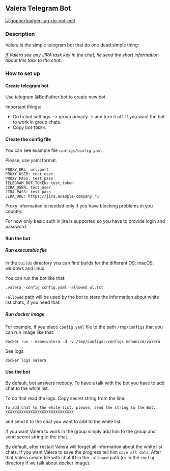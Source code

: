 ## Valera Telegram Bot

<a href='https://github.com/jpoles1/gopherbadger' target='_blank'>![gopherbadger-tag-do-not-edit](https://img.shields.io/badge/Go%20Coverage-8%25-brightgreen.svg?longCache=true&style=flat)</a>


### Description

Valera is the simple telegram bot that do one dead simple thing:

_If Valera see any JIRA task key in the chat, he send the short information about this task to the chat._

### How to set up

#### Create telegram bot

Use telegram @BotFather bot to create new bot. 

Important things:
* Go to bot settings –> group privacy -> and turn it off. If you want the bot to work in group chats.
* Copy bot `TOKEN`.

#### Create the config file

You can see example file `configs/config.yaml`.

Please, use yaml format.

```
PROXY_URL: url:port
PROXY_USER: test_user
PROXY_PASS: test_pass
TELEGRAM_BOT_TOKEN: test_token
JIRA_USER: test_user
JIRA_PASS: test_pass
JIRA_URL: https://jira.example-company.ru
```

Proxy information is needed only if you have blocking problems in you country.

For now only basic auth in jira is supported so you have to provide login and password.

#### Run the bot

##### Run executable file

In the `builds` directory you can find builds for the different OS: macOS, windows and linux.

You can run the bot like that:

`.valera -config config.yaml -allowed wl.txt`

`-allowed` path will be used by the bot to store the information about white list chats, if you need that.

##### Run docker image

For example, if you place `config.yaml` file to the path `/tmp/configs` that you can run image like that:

`docker run --name=valera -d -v /tmp/configs:/configs mehanizm/valera`

See logs

`docker logs valera`

#### Use the bot

By default, bot answers nobody. To have a talk with the bot you have to add chat to the white list.

To do that read the logs. Copy secret string from the line:

`To add chat to the white list, please, send the string to the Bot: XXXXXXXXXXXXXXXXXXXXXXXXXXXXXX`

and send it to the chat you want to add to the white list.

If you want Valera to work in the group simply add him to the group and send secret string to the chat.

By default, after restart Valera will forget all information about the white list chats. If you want Valera to save the progress tell him `save all data`. After that Valera create file with chat ID in the `-allowed` path (or in the `config` directory if we talk about docker image).

